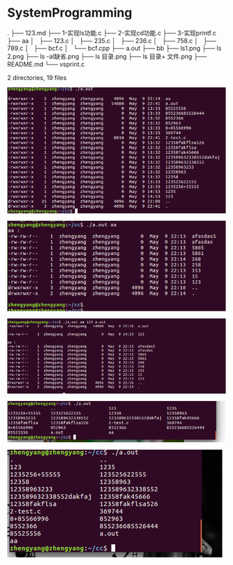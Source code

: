 # SystemProgramming 

.
├── 123.md
├── 1-实现ls功能.c
├── 2-实现cd功能.c
├── 3-实现printf.c
├── aa
│   ├── 123.c
│   ├── 235.c
│   ├── 236.c
│   ├── 758.c
│   ├── 789.c
│   ├── bcf.c
│   └── bcf.cpp
├── a.out
├── bb
├── ls1.png
├── ls 2.png
├── ls -al缺省.png
├── ls 目录.png
├── ls 目录+ 文件.png
├── README.md
└── vsprint.c

2 directories, 19 files

![ls-al 缺省](https://github.com/zhengyang0106/SystemProgramming/blob/master/ls%20-al%E7%BC%BA%E7%9C%81.png?raw=true)

![ls-al 目录](https://github.com/zhengyang0106/SystemProgramming/blob/master/ls%20%E7%9B%AE%E5%BD%95.png?raw=true)

![ls-al 目录+文件](https://github.com/zhengyang0106/SystemProgramming/blob/master/ls%20%E7%9B%AE%E5%BD%95+%20%E6%96%87%E4%BB%B6.png?raw=true)

![ls 1](https://github.com/zhengyang0106/SystemProgramming/blob/master/ls1.png?raw=true)

![ls 2](https://github.com/zhengyang0106/SystemProgramming/blob/master/ls%202.png?raw=true)

